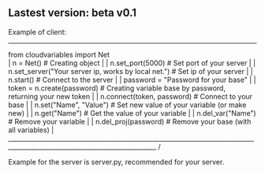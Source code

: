 Lastest version: beta v0.1
--------------------------

Example of client:
____________________________________________________________________________________________________________________________                                                                                                                          
from cloudvariables import Net                                                                                               \
                                                                                                                              |
n = Net()                                               # Creating object                                                     |
                                                                                                                              |
n.set_port(5000)                                        # Set port of your server                                             |
                                                                                                                              |
n.set_server("Your server ip, works by local net.")     # Set ip of your server                                               |
                                                                                                                              |
n.start()                                               # Connect to the server                                               |
                                                                                                                              |
password = "Password for your base"                                                                                           |
                                                                                                                              |
token = n.create(password)                              # Creating variable base by password, returning your new token        |
                                                                                                                              |
n.connect(token, password)                              # Connect to your base                                                |
                                                                                                                              |
n.set("Name", "Value")                                  # Set new value of your variable (or make new)                        |
                                                                                                                              |
n.get("Name")                                           # Get the value of your variable                                      |
                                                                                                                              |
n.del_var("Name")                                       # Remove your variable                                                |
                                                                                                                              |
n.del_proj(password)                                    # Remove your base (with all variables)                               |
_____________________________________________________________________________________________________________________________ /

Example for the server is server.py, recommended for your server.

